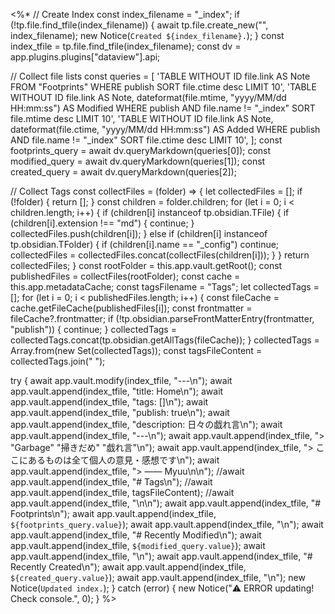 <%*
// Create Index
const index_filename = "_index";
if (!tp.file.find_tfile(index_filename)) {
	await tp.file.create_new("", index_filename);
	new Notice(`Created ${index_filename}.`);
}
const index_tfile = tp.file.find_tfile(index_filename);
const dv = app.plugins.plugins["dataview"].api;

// Collect file lists
const queries = [
	'TABLE WITHOUT ID file.link AS Note FROM "Footprints" WHERE publish SORT file.ctime desc LIMIT 10',
	'TABLE WITHOUT ID file.link AS Note, dateformat(file.mtime, "yyyy/MM/dd HH:mm:ss") AS Modified WHERE publish AND file.name != "_index" SORT file.mtime desc LIMIT 10',
	'TABLE WITHOUT ID file.link AS Note, dateformat(file.ctime, "yyyy/MM/dd HH:mm:ss") AS Added WHERE publish AND file.name != "_index" SORT file.ctime desc LIMIT 10',
];
const footprints_query = await dv.queryMarkdown(queries[0]);
const modified_query = await dv.queryMarkdown(queries[1]);
const created_query = await dv.queryMarkdown(queries[2]);

// Collect Tags
const collectFiles = (folder) => {
	let collectedFiles = [];
	if (!folder) {
		return [];
	}
	const children = folder.children;
	for (let i = 0; i < children.length; i++) {
		if (children[i] instanceof tp.obsidian.TFile) {
			if (children[i].extension !== "md") {
				continue;
			}
			collectedFiles.push(children[i]);
		} else if (children[i] instanceof tp.obsidian.TFolder) {
			if (children[i].name == "_config") continue;
			collectedFiles = collectedFiles.concat(collectFiles(children[i]));
		}
	}
	return collectedFiles;
}
const rootFolder = this.app.vault.getRoot();
const publishedFiles = collectFiles(rootFolder);
const cache = this.app.metadataCache;
const tagsFilename = "Tags";
let collectedTags = [];
for (let i = 0; i < publishedFiles.length; i++) {
	const fileCache = cache.getFileCache(publishedFiles[i]);
	const frontmatter = fileCache?.frontmatter;
	if (!tp.obsidian.parseFrontMatterEntry(frontmatter, "publish")) {
		continue;
	}
	collectedTags = collectedTags.concat(tp.obsidian.getAllTags(fileCache));
}
collectedTags = Array.from(new Set(collectedTags));
const tagsFileContent = collectedTags.join(" ");

try {
	await app.vault.modify(index_tfile, "---\n");
	await app.vault.append(index_tfile, "title: Home\n");
	await app.vault.append(index_tfile, "tags: []\n");
	await app.vault.append(index_tfile, "publish: true\n");
	await app.vault.append(index_tfile, "description: 日々の戯れ言\n");
	await app.vault.append(index_tfile, "---\n");
	await app.vault.append(index_tfile, "> \"Garbage\" \"掃きだめ\" \"戯れ言\"\n");
	await app.vault.append(index_tfile, "> ここにあるものは全て個人の意見・感想です\n");
	await app.vault.append(index_tfile, "> ―― Myuu\n\n");
	//await app.vault.append(index_tfile, "# Tags\n");
	//await app.vault.append(index_tfile, tagsFileContent);
	//await app.vault.append(index_tfile, "\n\n");
	await app.vault.append(index_tfile, "# Footprints\n");
	await app.vault.append(index_tfile, `${footprints_query.value}`);
	await app.vault.append(index_tfile, "\n");
	await app.vault.append(index_tfile, "# Recently Modified\n");
	await app.vault.append(index_tfile, `${modified_query.value}`);
	await app.vault.append(index_tfile, "\n");
	await app.vault.append(index_tfile, "# Recently Created\n");
	await app.vault.append(index_tfile, `${created_query.value}`);
	await app.vault.append(index_tfile, "\n");
	new Notice(`Updated index.`);
} catch (error) {
	new Notice("⚠️ ERROR updating! Check console.", 0);
}
%>